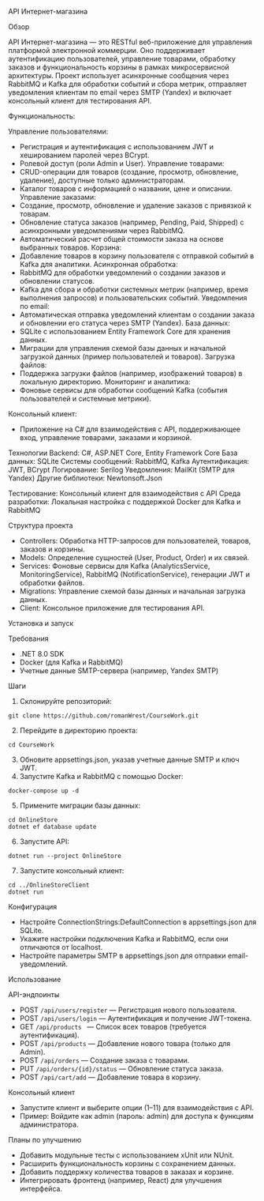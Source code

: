 API Интернет-магазина

Обзор

API Интернет-магазина — это RESTful веб-приложение для управления платформой электронной коммерции. Оно поддерживает аутентификацию пользователей, управление товарами, обработку заказов и функциональность корзины в рамках микросервисной архитектуры. Проект использует асинхронные сообщения через RabbitMQ и Kafka для обработки событий и сбора метрик, отправляет уведомления клиентам по email через SMTP (Yandex) и включает консольный клиент для тестирования API.

Функциональность: 

Управление пользователями:
  - Регистрация и аутентификация с использованием JWT и хешированием паролей через BCrypt.
  - Ролевой доступ (роли Admin и User).
Управление товарами:
 - CRUD-операции для товаров (создание, просмотр, обновление, удаление), доступные только администраторам.
 - Каталог товаров с информацией о названии, цене и описании.
Управление заказами:
 - Создание, просмотр, обновление и удаление заказов с привязкой к товарам.
 - Обновление статуса заказов (например, Pending, Paid, Shipped) с асинхронными уведомлениями через RabbitMQ.
 - Автоматический расчет общей стоимости заказа на основе выбранных товаров.
Корзина:
 - Добавление товаров в корзину пользователя с отправкой событий в Kafka для аналитики.
Асинхронная обработка:
 - RabbitMQ для обработки уведомлений о создании заказов и обновлении статусов.
 - Kafka для сбора и обработки системных метрик (например, время выполнения запросов) и пользовательских событий.
Уведомления по email:
 - Автоматическая отправка уведомлений клиентам о создании заказа и обновлении его статуса через SMTP (Yandex).
База данных:
 - SQLite с использованием Entity Framework Core для хранения данных.
 - Миграции для управления схемой базы данных и начальной загрузкой данных (пример пользователей и товаров).
Загрузка файлов:
 - Поддержка загрузки файлов (например, изображений товаров) в локальную директорию.
Мониторинг и аналитика:
 - Фоновые сервисы для обработки сообщений Kafka (события пользователей и системные метрики).

Консольный клиент:
 - Приложение на C# для взаимодействия с API, поддерживающее вход, управление товарами, заказами и корзиной.

Технологии
  Backend: C#, ASP.NET Core, Entity Framework Core
  База данных: SQLite
  Системы сообщений: RabbitMQ, Kafka
  Аутентификация: JWT, BCrypt
  Логирование: Serilog
  Уведомления: MailKit (SMTP для Yandex)
  Другие библиотеки: Newtonsoft.Json

Тестирование: Консольный клиент для взаимодействия с API
Среда разработки: Локальная настройка с поддержкой Docker для Kafka и RabbitMQ

Структура проекта
 - Controllers: Обработка HTTP-запросов для пользователей, товаров, заказов и корзины.
 - Models: Определение сущностей (User, Product, Order) и их связей.
 - Services: Фоновые сервисы для Kafka (AnalyticsService, MonitoringService), RabbitMQ (NotificationService), генерации JWT и обработки файлов.
 - Migrations: Управление схемой базы данных и начальная загрузка данных.
 - Client: Консольное приложение для тестирования API.


Установка и запуск

Требования
 - .NET 8.0 SDK
 - Docker (для Kafka и RabbitMQ)
 - Учетные данные SMTP-сервера (например, Yandex SMTP)

Шаги
1.  Склонируйте репозиторий:
``` 
git clone https://github.com/romanWrest/CourseWork.git
```

2.  Перейдите в директорию проекта:
```
cd CourseWork
```
3.  Обновите appsettings.json, указав учетные данные SMTP и ключ JWT.
4.  Запустите Kafka и RabbitMQ с помощью Docker:
```
docker-compose up -d
```


5.  Примените миграции базы данных:
```
cd OnlineStore
dotnet ef database update
```
6.  Запустите API:
```
dotnet run --project OnlineStore
```
7.  Запустите консольный клиент:
```
cd ../OnlineStoreClient
dotnet run
```
Конфигурация
 - Настройте ConnectionStrings:DefaultConnection в appsettings.json для SQLite.
 - Укажите настройки подключения Kafka и RabbitMQ, если они отличаются от localhost.
 - Настройте параметры SMTP в appsettings.json для отправки email-уведомлений.

Использование

API-эндпоинты

- POST ```/api/users/register``` — Регистрация нового пользователя.
- POST ```/api/users/login``` — Аутентификация и получение JWT-токена.
- GET ```/api/products ``` — Список всех товаров (требуется аутентификация).
- POST ```/api/products``` — Добавление нового товара (только для Admin).
- POST ```/api/orders``` — Создание заказа с товарами.
- PUT ```/api/orders/{id}/status``` — Обновление статуса заказа.
- POST ```/api/cart/add``` — Добавление товара в корзину.

Консольный клиент
 - Запустите клиент и выберите опции (1–11) для взаимодействия с API.
 - Пример: Войдите как admin (пароль: admin) для доступа к функциям администратора.

Планы по улучшению
 - Добавить модульные тесты с использованием xUnit или NUnit.
 - Расширить функциональность корзины с сохранением данных.
 - Добавить поддержку количества товаров в заказах и корзине.
 - Интегрировать фронтенд (например, React) для улучшения интерфейса.
